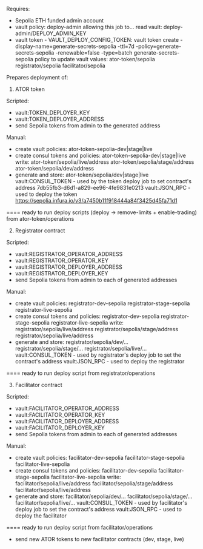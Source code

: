  Requires:
 + Sepolia ETH funded admin account
 + vault policy: deploy-admin allowing this job to...
       read vault: deploy-admin/DEPLOY_ADMIN_KEY
 + vault token - VAULT_DEPLOY_CONFIG_TOKEN: 
       vault token create -display-name=generate-secrets-sepolia -ttl=7d -policy=generate-secrets-sepolia -renewable=false -type=batch
       generate-secrets-sepolia policy to update vault values:
           ator-token/sepolia
           registrator/sepolia
           facilitator/sepolia
   
 Prepares deployment of:
 1. ATOR token
 
 Scripted:
 * vault:TOKEN_DEPLOYER_KEY
 * vault:TOKEN_DEPLOYER_ADDRESS
 * send Sepolia tokens from admin to the generated address

 Manual:
 + create vault policies: ator-token-sepolia-dev|stage|live
 + create consul tokens and policies: ator-token-sepolia-dev|stage|live
      write: ator-token/sepolia/live/address ator-token/sepolia/stage/address ator-token/sepolia/dev/address
 + generate and store: ator-token/sepolia/dev|stage|live
      vault:CONSUL_TOKEN - used by the token deploy job to set contract's address
      7db55fb3-d6d1-a829-ee96-4fe9831e0213
      vault:JSON_RPC - used to deploy the token
      https://sepolia.infura.io/v3/a7450b11f918444a84f3425d45fa71d1

 ==== ready to run deploy scripts (deploy -> remove-limits + enable-trading) from ator-token/operations

 2. Registrator contract

 Scripted:
 * vault:REGISTRATOR_OPERATOR_ADDRESS
 * vault:REGISTRATOR_OPERATOR_KEY
 * vault:REGISTRATOR_DEPLOYER_ADDRESS
 * vault:REGISTRATOR_DEPLOYER_KEY
 * send Sepolia tokens from admin to each of generated addresses

 Manual:
 - create vault policies: registrator-dev-sepolia registrator-stage-sepolia registrator-live-sepolia
 - create consul tokens and policies: registrator-dev-sepolia registrator-stage-sepolia registrator-live-sepolia
       write: registrator/sepolia/live/address registrator/sepolia/stage/address registrator/sepolia/live/address
 - generate and store: registrator/sepolia/dev/... registrator/sepolia/stage/... registrator/sepolia/live/...
   vault:CONSUL_TOKEN - used by registrator's deploy job to set the contract's address
   vault:JSON_RPC - used to deploy the registrator

 ==== ready to run deploy script from registrator/operations
 
 3. Facilitator contract

 Scripted:
 * vault:FACILITATOR_OPERATOR_ADDRESS
 * vault:FACILITATOR_OPERATOR_KEY
 * vault:FACILITATOR_DEPLOYER_ADDRESS
 * vault:FACILITATOR_DEPLOYER_KEY
 * send Sepolia tokens from admin to each of generated addresses

 Manual:
 - create vault policies: facilitator-dev-sepolia facilitator-stage-sepolia facilitator-live-sepolia
 - create consul tokens and policies: facilitator-dev-sepolia facilitator-stage-sepolia facilitator-live-sepolia
       write: facilitator/sepolia/live/address facilitator/sepolia/stage/address facilitator/sepolia/live/address
 - generate and store: facilitator/sepolia/dev/... facilitator/sepolia/stage/... facilitator/sepolia/live/...
   vault:CONSUL_TOKEN - used by facilitator's deploy job to set the contract's address
   vault:JSON_RPC - used to deploy the facilitator

 ==== ready to run deploy script from facilitator/operations
 - send new ATOR tokens to new facilitator contracts (dev, stage, live)